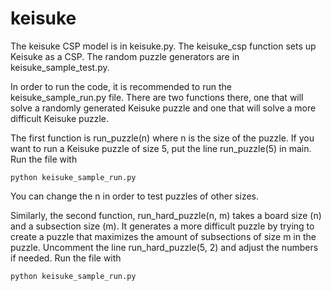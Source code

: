 # keisuke

The keisuke CSP model is in keisuke.py. The keisuke_csp function sets up Keisuke as a CSP.
The random puzzle generators are in keisuke_sample_test.py.

In order to run the code, it is recommended to run the keisuke_sample_run.py file. There
are two functions there, one that will solve a randomly generated Keisuke puzzle and one
that will solve a more difficult Keisuke puzzle.

The first function is run_puzzle(n) where n is the size of the puzzle. If you want to run
a Keisuke puzzle of size 5, put the line run_puzzle(5) in main. Run the file with

    python keisuke_sample_run.py

You can change the n in order to test puzzles of other sizes.

Similarly, the second function, run_hard_puzzle(n, m) takes a board size (n) and a subsection
size (m). It generates a more difficult puzzle by trying to create a puzzle that maximizes
the amount of subsections of size m in the puzzle. Uncomment the line run_hard_puzzle(5, 2)
and adjust the numbers if needed. Run the file with

    python keisuke_sample_run.py

